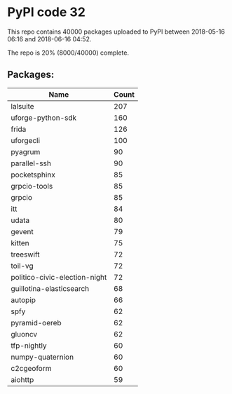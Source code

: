 # PyPI code 32

This repo contains 40000 packages uploaded to PyPI between 
2018-05-16 06:16 and 2018-06-16 04:52.

The repo is 20% (8000/40000) complete.

## Packages:

| Name  | Count |
| ----- | ----- |
| lalsuite | 207 |
| uforge-python-sdk | 160 |
| frida | 126 |
| uforgecli | 100 |
| pyagrum | 90 |
| parallel-ssh | 90 |
| pocketsphinx | 85 |
| grpcio-tools | 85 |
| grpcio | 85 |
| itt | 84 |
| udata | 80 |
| gevent | 79 |
| kitten | 75 |
| treeswift | 72 |
| toil-vg | 72 |
| politico-civic-election-night | 72 |
| guillotina-elasticsearch | 68 |
| autopip | 66 |
| spfy | 62 |
| pyramid-oereb | 62 |
| gluoncv | 62 |
| tfp-nightly | 60 |
| numpy-quaternion | 60 |
| c2cgeoform | 60 |
| aiohttp | 59 |


